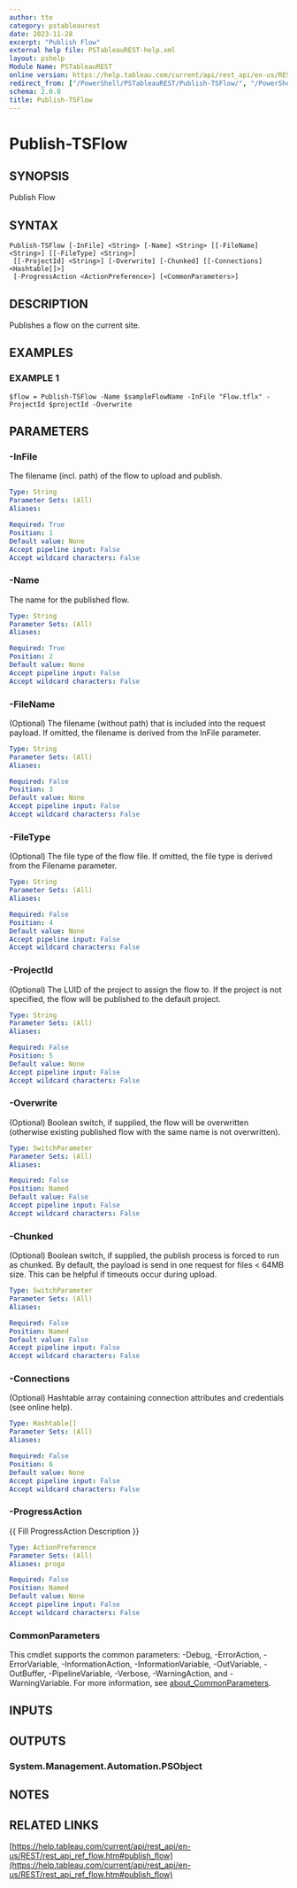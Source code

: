 ```yaml
---
author: tto
category: pstableaurest
date: 2023-11-28
excerpt: "Publish Flow"
external help file: PSTableauREST-help.xml
layout: pshelp
Module Name: PSTableauREST
online version: https://help.tableau.com/current/api/rest_api/en-us/REST/rest_api_ref_flow.htm#publish_flow
redirect_from: ["/PowerShell/PSTableauREST/Publish-TSFlow/", "/PowerShell/PSTableauREST/publish-tsflow/", "/PowerShell/publish-tsflow/"]
schema: 2.0.0
title: Publish-TSFlow
---
```


# Publish-TSFlow

## SYNOPSIS
Publish Flow

## SYNTAX

```
Publish-TSFlow [-InFile] <String> [-Name] <String> [[-FileName] <String>] [[-FileType] <String>]
 [[-ProjectId] <String>] [-Overwrite] [-Chunked] [[-Connections] <Hashtable[]>]
 [-ProgressAction <ActionPreference>] [<CommonParameters>]
```

## DESCRIPTION
Publishes a flow on the current site.

## EXAMPLES

### EXAMPLE 1
```
$flow = Publish-TSFlow -Name $sampleFlowName -InFile "Flow.tflx" -ProjectId $projectId -Overwrite
```

## PARAMETERS

### -InFile
The filename (incl.
path) of the flow to upload and publish.

```yaml
Type: String
Parameter Sets: (All)
Aliases:

Required: True
Position: 1
Default value: None
Accept pipeline input: False
Accept wildcard characters: False
```

### -Name
The name for the published flow.

```yaml
Type: String
Parameter Sets: (All)
Aliases:

Required: True
Position: 2
Default value: None
Accept pipeline input: False
Accept wildcard characters: False
```

### -FileName
(Optional) The filename (without path) that is included into the request payload.
If omitted, the filename is derived from the InFile parameter.

```yaml
Type: String
Parameter Sets: (All)
Aliases:

Required: False
Position: 3
Default value: None
Accept pipeline input: False
Accept wildcard characters: False
```

### -FileType
(Optional) The file type of the flow file.
If omitted, the file type is derived from the Filename parameter.

```yaml
Type: String
Parameter Sets: (All)
Aliases:

Required: False
Position: 4
Default value: None
Accept pipeline input: False
Accept wildcard characters: False
```

### -ProjectId
(Optional) The LUID of the project to assign the flow to.
If the project is not specified, the flow will be published to the default project.

```yaml
Type: String
Parameter Sets: (All)
Aliases:

Required: False
Position: 5
Default value: None
Accept pipeline input: False
Accept wildcard characters: False
```

### -Overwrite
(Optional) Boolean switch, if supplied, the flow will be overwritten (otherwise existing published flow with the same name is not overwritten).

```yaml
Type: SwitchParameter
Parameter Sets: (All)
Aliases:

Required: False
Position: Named
Default value: False
Accept pipeline input: False
Accept wildcard characters: False
```

### -Chunked
(Optional) Boolean switch, if supplied, the publish process is forced to run as chunked.
By default, the payload is send in one request for files \< 64MB size.
This can be helpful if timeouts occur during upload.

```yaml
Type: SwitchParameter
Parameter Sets: (All)
Aliases:

Required: False
Position: Named
Default value: False
Accept pipeline input: False
Accept wildcard characters: False
```

### -Connections
(Optional) Hashtable array containing connection attributes and credentials (see online help).

```yaml
Type: Hashtable[]
Parameter Sets: (All)
Aliases:

Required: False
Position: 6
Default value: None
Accept pipeline input: False
Accept wildcard characters: False
```

### -ProgressAction
{{ Fill ProgressAction Description }}

```yaml
Type: ActionPreference
Parameter Sets: (All)
Aliases: proga

Required: False
Position: Named
Default value: None
Accept pipeline input: False
Accept wildcard characters: False
```

### CommonParameters
This cmdlet supports the common parameters: -Debug, -ErrorAction, -ErrorVariable, -InformationAction, -InformationVariable, -OutVariable, -OutBuffer, -PipelineVariable, -Verbose, -WarningAction, and -WarningVariable. For more information, see [about_CommonParameters](http://go.microsoft.com/fwlink/?LinkID=113216).

## INPUTS

## OUTPUTS

### System.Management.Automation.PSObject
## NOTES

## RELATED LINKS

[https://help.tableau.com/current/api/rest_api/en-us/REST/rest_api_ref_flow.htm#publish_flow](https://help.tableau.com/current/api/rest_api/en-us/REST/rest_api_ref_flow.htm#publish_flow)

